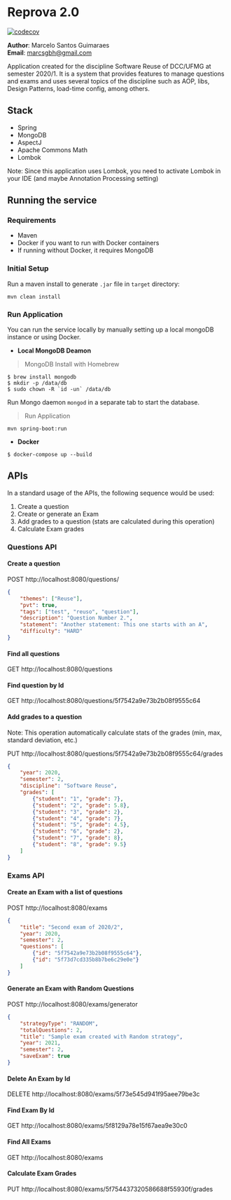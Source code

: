 # Reprova 2.0

[![codecov](https://codecov.io/gh/UFMG-SQM-2020-2/reprova/branch/master/graph/badge.svg?token=0TSU9TOXIO)](https://codecov.io/gh/UFMG-SQM-2020-2/reprova)


**Author**: Marcelo Santos Guimaraes  
**Email**: marcsgbh@gmail.com

Application created for the discipline Software Reuse of DCC/UFMG at semester 2020/1. It is a system that provides features to manage questions and exams and uses several topics of the discipline such as AOP, libs, Design Patterns, load-time config, among others.  

## Stack
- Spring
- MongoDB
- AspectJ
- Apache Commons Math
- Lombok

Note: Since this application uses Lombok, you need to activate Lombok in your IDE (and maybe Annotation Processing setting) 

## Running the service
### Requirements
* Maven
* Docker if you want to run with Docker containers
* If running without Docker, it requires MongoDB
### Initial Setup
Run a maven install to generate `.jar` file in `target` directory:
```shell
mvn clean install
```

### Run Application
You can run the service locally by manually setting up a local mongoDB instance or using Docker.

- **Local MongoDB Deamon**
> MongoDB Install with Homebrew
```shell
$ brew install mongodb
$ mkdir -p /data/db
$ sudo chown -R `id -un` /data/db
```
Run Mongo daemon `mongod` in a separate tab to start the database.

> Run Application
```shell
mvn spring-boot:run
```

- **Docker**
```shell
$ docker-compose up --build
```

## APIs

In a standard usage of the APIs, the following sequence would be used:
1. Create a question
1. Create or generate an Exam
1. Add grades to a question (stats are calculated during this operation)
1. Calculate Exam grades

### Questions API
#### Create a question

POST http://localhost:8080/questions/

```json
{
    "themes": ["Reuse"],
    "pvt": true,
    "tags": ["test", "reuso", "question"],
    "description": "Question Number 2.",
    "statement": "Another statement: This one starts with an A",
    "difficulty": "HARD"
}
```

#### Find all questions

GET http://localhost:8080/questions

#### Find question by Id

GET http://localhost:8080/questions/5f7542a9e73b2b08f9555c64

#### Add grades to a question

Note: This operation automatically calculate stats of the grades (min, max, standard deviation, etc.)

PUT http://localhost:8080/questions/5f7542a9e73b2b08f9555c64/grades
```json
{
    "year": 2020,
    "semester": 2,
    "discipline": "Software Reuse",
    "grades": [
        {"student": "1", "grade": 7},
        {"student": "2", "grade": 5.8},
        {"student": "3", "grade": 2},
        {"student": "4", "grade": 7},
        {"student": "5", "grade": 4.5},
        {"student": "6", "grade": 2},
        {"student": "7", "grade": 8},
        {"student": "8", "grade": 9.5}
    ]
}
```

### Exams API
#### Create an Exam with a list of questions

POST http://localhost:8080/exams

```json
{
    "title": "Second exam of 2020/2",
    "year": 2020,
    "semester": 2,
    "questions": [
        {"id": "5f7542a9e73b2b08f9555c64"},
        {"id": "5f73d7cd335b8b7be6c29e0e"}
    ]
}
```

#### Generate an Exam with Random Questions
POST http://localhost:8080/exams/generator
```json
{
    "strategyType": "RANDOM",
    "totalQuestions": 2,
    "title": "Sample exam created with Random strategy",
    "year": 2021,
    "semester": 2,
    "saveExam": true
}
```

#### Delete An Exam by Id
DELETE http://localhost:8080/exams/5f73e545d941f95aee79be3c

#### Find Exam By Id
GET http://localhost:8080/exams/5f8129a78e15f67aea9e30c0

#### Find All Exams
GET http://localhost:8080/exams

#### Calculate Exam Grades
PUT http://localhost:8080/exams/5f754437320586688f55930f/grades
